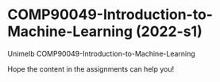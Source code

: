 # COMP90049-Introduction-to-Machine-Learning (2022-s1)
Unimelb COMP90049-Introduction-to-Machine-Learning

Hope the content in the assignments can help you!
